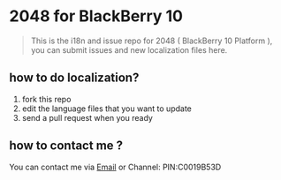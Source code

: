 2048 for BlackBerry 10
================

> This is the i18n and issue repo for 2048 ( BlackBerry 10 Platform ), you can submit issues and new localization files here.

## how to do localization?

1. fork this repo
2. edit the language files that you want to update
3. send a pull request when you ready

## how to contact me ?

You can contact me via [Email](mailto:anpho@bbdev.cn?subject=2048-in-cascades-request) or Channel: PIN:C0019B53D 